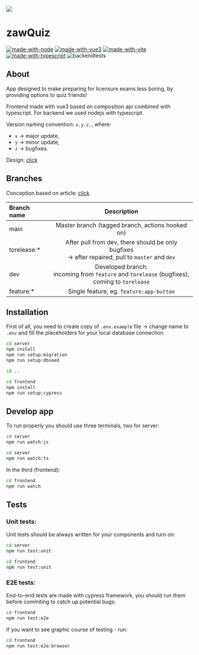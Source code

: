 ![](https://github.com/zawQuiz/zawQuiz/blob/master/assets/mockup.png?raw=true)

# zawQuiz

[![made-with-node](https://img.shields.io/badge/Made%20with-Node-3C873A.svg)](https://nodejs.org/en/)
[![made-with-vue3](https://img.shields.io/badge/Made%20with-Vue3-3EAF7C.svg)](https://www.vuejs.com/)
[![made-with-vite](https://img.shields.io/badge/Made%20with-Vite-b939FE.svg)](https://vitejs.dev/)
[![made-with-typescript](https://img.shields.io/badge/Made%20with-TypeScript-2F74C0.svg)](https://www.typescriptlang.org/)
![backendtests](https://github.com/zawQuiz/zawQuiz/actions/workflows/Backend-Tests.yml/badge.svg)

## About

<p>App designed to make preparing for licensure exams less boring, by providing options to quiz friends!</p>
<p>Frontend made with vue3 based on composition api combined with typescript. For backend we used nodejs with typescript.</p>

Version naming convention: `x.y.z.`, where:

- `x` -> major update,
- `y` -> minor update,
- `z` -> bugfixes.
<p>Design: <a href="https://www.figma.com/file/JTSID0J1NLaALDLA1PFEWv/EE09?node-id=0%3A1">click</a></p>

## Branches

<p>Conception based on article: <a href="https://nvie.com/posts/a-successful-git-branching-model/">click</a></p>

| Branch name  |                                              Description                                              |
| :----------- | :---------------------------------------------------------------------------------------------------: |
| main         |                           Master branch (tagged branch, actions hooked on)                            |
| torelease:\* | After pull from dev, there should be only bugfixes <br> -> after repaired, pull to `master` and `dev` |
| dev          | Developed branch: <br> incoming from `feature` and `torelease` (bugfixes), <br> coming to `torelease` |
| feature:\*   |                               Single feature, eg. `feature:app-button`                                |

## Installation

First of all, you need to create copy of `.env.example` file -> change name to `.env` and fill the placeholders for your local database connection.

```bash
cd server
npm install
npm run setup:migration
npm run setup:dbseed

cd ..

cd frontend
npm install
npm run setup:cypress
```

## Develop app

To run properly you should use three terminals, two for server:

```bash
cd server
npm run watch:js
```

```bash
cd server
npm run watch:ts
```

In the third (frontend):

```bash
cd frontend
npm run watch
```

## Tests

### Unit tests:

Unit tests should be always written for your components and turn on:

```bash
cd server
npm run test:unit
```

```bash
cd frontend
npm run test:unit
```

### E2E tests:

End-to-end tests are made with cypress framework, you should run them before commiting to catch up potential bugs:

```bash
cd frontend
npm run test:e2e
```

If you want to see graphic course of testing - run:

```bash
cd frontend
npm run test:e2e:browser
```
